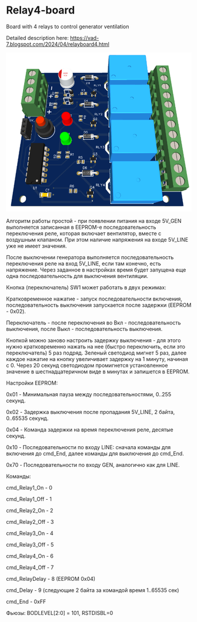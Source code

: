 # Relay4-board
Board with 4 relays to control generator ventilation

Detailed description here:
https://vad-7.blogspot.com/2024/04/relayboard4.html

<img src="https://raw.githubusercontent.com/vad7/Relay4-board/master/3D.png">

Алгоритм работы простой - при появлении питания на входе 5V_GEN выполняется  записанная в EEPROM-е последовательность переключения реле, которая включает вентилятор, вместе с воздушным клапаном. При этом наличие напряжения на входе 5V_LINE уже не имеет значения.

После выключении генератора выполняется последовательность переключения реле на вход 5V_LINE, если там конечно, есть напряжение. Через заданное в настройках время будет запущена еще одна последовательность для выключения вентиляции.

Кнопка (переключатель) SW1 может работать в двух режимах:

Кратковременное нажатие - запуск последовательности включения, последовательность выключения запускается после задержки (EEPROM - 0x02).

Переключатель - после переключения во Вкл - последовательность выключения, после Выкл - последовательность выключения.

Кнопкой можно заново настроить задержку выключения - для этого нужно кратковременно нажать на нее (быстро переключить, если это переключатель) 5 раз подряд. Зеленый светодиод мигнет 5 раз, далее каждое нажатие на кнопку увеличивает задержку на 1 минуту, начиная с 0. Через 20 секунд светодиодом промигнется установленное значение в шестнадцатеричном виде в минутах и запишется в EEPROM.

Настройки EEPROM:

0x01 - Минимальная пауза между последовательностями, 0..255 секунд.

0x02 - Задержка выключения после пропадания 5V_LINE, 2 байта, 0..65535 секунд.

0x04 - Команда задержки на время переключения реле, десятые секунд.

0x10 - Последовательности по входу LINE: сначала команды для включения до cmd_End, далее команды для выключения до cmd_End.

0x70 - Последовательности по входу GEN, аналогично как для LINE.

Команды:

cmd_Relay1_On    -  0

cmd_Relay1_Off    - 1

cmd_Relay2_On    - 2

cmd_Relay2_Off    - 3

cmd_Relay3_On    - 4

cmd_Relay3_Off    - 5

cmd_Relay4_On    - 6

cmd_Relay4_Off    - 7

cmd_RelayDelay    - 8 (EEPROM 0x04)

cmd_Delay             - 9 (следующие 2 байта за командой время 1..65535 сек)

cmd_End                - 0xFF

Фьюзы: BODLEVEL[2:0] = 101, RSTDISBL=0
